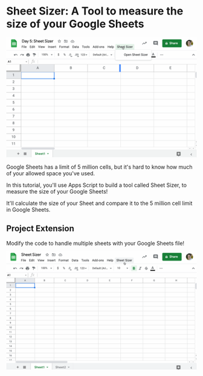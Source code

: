 # Sheet Sizer: A Tool to measure the size of your Google Sheets

![Sheet Sizer Tool](https://github.com/benlcollins/SheetSizer/blob/main/sheetSizer.gif)

Google Sheets has a limit of 5 million cells, but it's hard to know how much of your allowed space you've used.

In this tutorial, you'll use Apps Script to build a tool called Sheet Sizer, to measure the size of your Google Sheets!

It'll calculate the size of your Sheet and compare it to the 5 million cell limit in Google Sheets.

## Project Extension

Modify the code to handle multiple sheets with your Google Sheets file!

![Sheet Sizer Complete Tool](https://github.com/benlcollins/SheetSizer/blob/main/sheetSizerComplete.gif)
